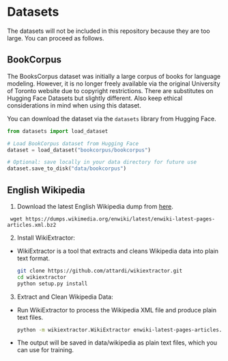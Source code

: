 # Datasets

The datasets will not be included in this repository because they are too large.
You can proceed as follows.

## BookCorpus

The BooksCorpus dataset was initially a large corpus of books for language modeling.
However, it is no longer freely available via the original University of Toronto website due to copyright restrictions.
There are substitutes on Hugging Face Datasets but slightly different.
Also keep ethical considerations in mind when using this dataset.

You can download the dataset via the `datasets` library from Hugging Face.

```python
from datasets import load_dataset

# Load BookCorpus dataset from Hugging Face
dataset = load_dataset("bookcorpus/bookcorpus")

# Optional: save locally in your data directory for future use
dataset.save_to_disk("data/bookcorpus")
```

## English Wikipedia

1. Download the latest English Wikipedia dump from [here](https://dumps.wikimedia.org/enwiki/latest/).

  ```
   wget https://dumps.wikimedia.org/enwiki/latest/enwiki-latest-pages-articles.xml.bz2
  ```

2. Install WikiExtractor:

- WikiExtractor is a tool that extracts and cleans Wikipedia data into plain text format.
  ```bash
  git clone https://github.com/attardi/wikiextractor.git
  cd wikiextractor
  python setup.py install
  ```

3. Extract and Clean Wikipedia Data:

- Run WikiExtractor to process the Wikipedia XML file and produce plain text files.
  ```bash
  python -m wikiextractor.WikiExtractor enwiki-latest-pages-articles.xml.bz2 -o data/wikipedia
  ```
- The output will be saved in data/wikipedia as plain text files, which you can use for training.
